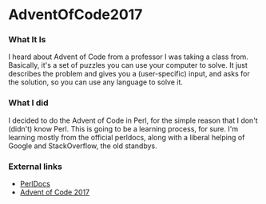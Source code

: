 # AdventOfCode2017

### What It Is
I heard about Advent of Code from a professor I was taking a class from. Basically,
it's a set of puzzles you can use your computer to solve. It just describes the problem
and gives you a (user-specific) input, and asks for the solution, so you can use any 
language to solve it. 

### What I did
I decided to do the Advent of Code in Perl, for the simple reason that I don't (didn't) know Perl.
This is going to be a learning process, for sure. 
I'm learning mostly from the official perldocs, along with a liberal helping of Google and StackOverflow,
the old standbys.

### External links
* [PerlDocs](http://perldoc.perl.org/perlintro.html)
* [Advent of Code 2017](http://adventofcode.com/2017)
